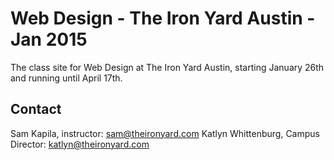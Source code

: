 # Web Design - The Iron Yard Austin - Jan 2015
The class site for Web Design at The Iron Yard Austin, starting January 26th and running until April 17th.

## Contact
Sam Kapila, instructor: sam@theironyard.com
Katlyn Whittenburg, Campus Director: katlyn@theironyard.com